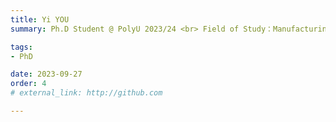 ```yaml
---
title: Yi YOU  
summary: Ph.D Student @ PolyU 2023/24 <br> Field of Study：Manufacturing Planning, Scheduling and Execution <br> B.E. (Central South University)，M.Sc. (The University of Hong Kong)

tags:
- PhD

date: 2023-09-27
order: 4
# external_link: http://github.com

---
```

